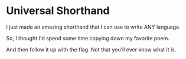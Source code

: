 # Universal Shorthand

I just made an amazing shorthand that I can use to write ANY language.

So, I thought I'd spend some time copying down my favorite poem.

And then follow it up with the flag. Not that you'll ever know what it is.